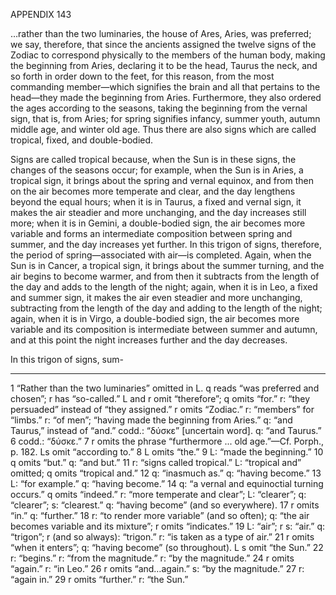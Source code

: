 APPENDIX 143

…rather than the two luminaries, the house of Ares, Aries, was preferred; we say, therefore, that since the ancients assigned the twelve signs of the Zodiac to correspond physically to the members of the human body, making the beginning from Aries, declaring it to be the head, Taurus the neck, and so forth in order down to the feet, for this reason, from the most commanding member—which signifies the brain and all that pertains to the head—they made the beginning from Aries. Furthermore, they also ordered the ages according to the seasons, taking the beginning from the vernal sign, that is, from Aries; for spring signifies infancy, summer youth, autumn middle age, and winter old age. Thus there are also signs which are called tropical, fixed, and double-bodied.

Signs are called tropical because, when the Sun is in these signs, the changes of the seasons occur; for example, when the Sun is in Aries, a tropical sign, it brings about the spring and vernal equinox, and from then on the air becomes more temperate and clear, and the day lengthens beyond the equal hours; when it is in Taurus, a fixed and vernal sign, it makes the air steadier and more unchanging, and the day increases still more; when it is in Gemini, a double-bodied sign, the air becomes more variable and forms an intermediate composition between spring and summer, and the day increases yet further. In this trigon of signs, therefore, the period of spring—associated with air—is completed. Again, when the Sun is in Cancer, a tropical sign, it brings about the summer turning, and the air begins to become warmer, and from then it subtracts from the length of the day and adds to the length of the night; again, when it is in Leo, a fixed and summer sign, it makes the air even steadier and more unchanging, subtracting from the length of the day and adding to the length of the night; again, when it is in Virgo, a double-bodied sign, the air becomes more variable and its composition is intermediate between summer and autumn, and at this point the night increases further and the day decreases.

In this trigon of signs, sum-

---

1 “Rather than the two luminaries” omitted in L. q reads “was preferred and chosen”; r has “so-called.” L and r omit “therefore”; q omits “for.” r: “they persuaded” instead of “they assigned.” r omits “Zodiac.” r: “members” for “limbs.” r: “of men”; “having made the beginning from Aries.” q: “and Taurus,” instead of “and.” codd.: “δύσκε” [uncertain word]. q: “and Taurus.” 6 codd.: “δύσκε.” 7 r omits the phrase “furthermore ... old age.”—Cf. Porph., p. 182. Ls omit “according to.” 8 L omits “the.” 9 L: “made the beginning.” 10 q omits “but.” q: “and but.” 11 r: “signs called tropical.” L: “tropical and” omitted; q omits “tropical and.” 12 q: “inasmuch as.” q: “having become.” 13 L: “for example.” q: “having become.” 14 q: “a vernal and equinoctial turning occurs.” q omits “indeed.” r: “more temperate and clear”; L: “clearer”; q: “clearer”; s: “clearest.” q: “having become” (and so everywhere). 17 r omits “in.” q: “further.” 18 r: “to render more variable” (and so often); q: “the air becomes variable and its mixture”; r omits “indicates.” 19 L: “air”; r s: “air.” q: “trigon”; r (and so always): “trigon.” r: “is taken as a type of air.” 21 r omits “when it enters”; q: “having become” (so throughout). L s omit “the Sun.” 22 r: “begins.” r: “from the magnitude.” r: “by the magnitude.” 24 r omits “again.” r: “in Leo.” 26 r omits “and…again.” s: “by the magnitude.” 27 r: “again in.” 29 r omits “further.” r: “the Sun.”